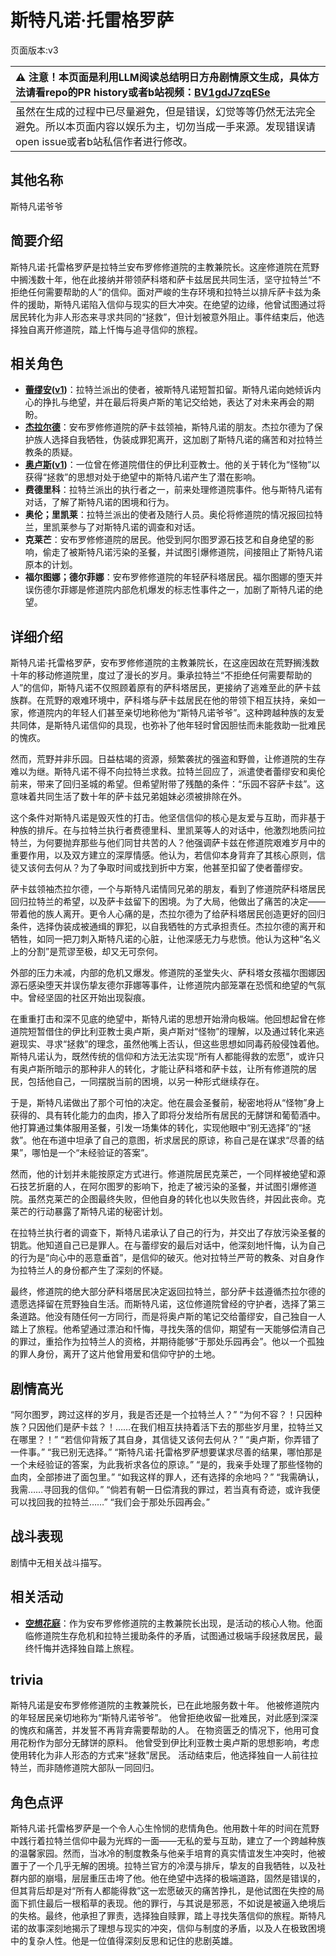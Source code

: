 # 斯特凡诺·托雷格罗萨
页面版本:v3
 

| :warning: 注意！本页面是利用LLM阅读总结明日方舟剧情原文生成，具体方法请看repo的PR history或者b站视频：[BV1gdJ7zqESe](https://www.bilibili.com/video/BV1gdJ7zqESe/)         |
|:----------------------------|
| 虽然在生成的过程中已尽量避免，但是错误，幻觉等等仍然无法完全避免。所以本页面内容以娱乐为主，切勿当成一手来源。发现错误请open issue或者b站私信作者进行修改。|



## 其他名称
斯特凡诺爷爷
## 简要介绍
斯特凡诺·托雷格罗萨是拉特兰安布罗修修道院的主教兼院长。这座修道院在荒野中搁浅数十年，他在此接纳并带领萨科塔和萨卡兹居民共同生活，坚守拉特兰“不拒绝任何需要帮助的人”的信仰。面对严峻的生存环境和拉特兰以排斥萨卡兹为条件的援助，斯特凡诺陷入信仰与现实的巨大冲突。在绝望的边缘，他曾试图通过将居民转化为非人形态来寻求共同的“拯救”，但计划被意外阻止。事件结束后，他选择独自离开修道院，踏上忏悔与追寻信仰的旅程。
## 相关角色
-   **[蕾缪安](char_4193_lemuen.md)([v1](../chars/char_4193_lemuen.md))**：拉特兰派出的使者，被斯特凡诺短暂扣留。斯特凡诺向她倾诉内心的挣扎与绝望，并在最后将奥卢斯的笔记交给她，表达了对未来再会的期盼。
-   **[杰拉尔德](extended_char_jie_la_er_de.md)**：安布罗修修道院的萨卡兹领袖，斯特凡诺的朋友。杰拉尔德为了保护族人选择自我牺牲，伪装成罪犯离开，这加剧了斯特凡诺的痛苦和对拉特兰教条的质疑。
-   **[奥卢斯](extended_char_ao_lu_si.md)([v1](../chars/extended_char_ao_lu_si.md))**：一位曾在修道院借住的伊比利亚教士。他的关于转化为“怪物”以获得“拯救”的思想对处于绝望中的斯特凡诺产生了潜在影响。
-   **费德里科**：拉特兰派出的执行者之一，前来处理修道院事件。他与斯特凡诺有对话，了解了斯特凡诺的困境和行为。
-   **奥伦；里凯莱**：拉特兰派出的使者及随行人员。奥伦将修道院的情况报回拉特兰，里凯莱参与了对斯特凡诺的调查和对话。
-   **克莱芒**：安布罗修修道院的居民。他受到阿尔图罗源石技艺和自身绝望的影响，偷走了被斯特凡诺污染的圣餐，并试图引爆修道院，间接阻止了斯特凡诺原本的计划。
-   **福尔图娜；德尔菲娜**：安布罗修修道院的年轻萨科塔居民。福尔图娜的堕天并误伤德尔菲娜是修道院内部危机爆发的标志性事件之一，加剧了斯特凡诺的绝望。
## 详细介绍
斯特凡诺·托雷格罗萨，安布罗修修道院的主教兼院长，在这座因故在荒野搁浅数十年的移动修道院里，度过了漫长的岁月。秉承拉特兰“不拒绝任何需要帮助的人”的信仰，斯特凡诺不仅照顾着原有的萨科塔居民，更接纳了逃难至此的萨卡兹族群。在荒野的艰难环境中，萨科塔与萨卡兹居民在他的带领下相互扶持，亲如一家，修道院内的年轻人们甚至亲切地称他为“斯特凡诺爷爷”。这种跨越种族的友爱共同体，是斯特凡诺信仰的具现，也弥补了他年轻时曾因胆怯而未能救助一批难民的愧疚。

然而，荒野并非乐园。日益枯竭的资源，频繁袭扰的强盗和野兽，让修道院的生存难以为继。斯特凡诺不得不向拉特兰求救。拉特兰回应了，派遣使者蕾缪安和奥伦前来，带来了回归圣城的希望。但希望附带了残酷的条件：“乐园不容萨卡兹”。这意味着共同生活了数十年的萨卡兹兄弟姐妹必须被排除在外。

这个条件对斯特凡诺是毁灭性的打击。他坚信信仰的核心是友爱与互助，而非基于种族的排斥。在与拉特兰执行者费德里科、里凯莱等人的对话中，他激烈地质问拉特兰，为何要抛弃那些与他们同甘共苦的人？他强调萨卡兹在修道院艰难岁月中的重要作用，以及双方建立的深厚情感。他认为，若信仰本身背弃了其核心原则，信徒又该何去何从？为了争取时间或找到折中方案，他甚至扣留了使者蕾缪安。

萨卡兹领袖杰拉尔德，一个与斯特凡诺情同兄弟的朋友，看到了修道院萨科塔居民回归拉特兰的希望，以及萨卡兹留下的困境。为了大局，他做出了痛苦的决定——带着他的族人离开。更令人心痛的是，杰拉尔德为了给萨科塔居民创造更好的回归条件，选择伪装成被通缉的罪犯，以自我牺牲的方式承担责任。杰拉尔德的离开和牺牲，如同一把刀刺入斯特凡诺的心脏，让他深感无力与悲愤。他认为这种“名义上的分割”是荒谬至极，却又无可奈何。

外部的压力未减，内部的危机又爆发。修道院的圣堂失火、萨科塔女孩福尔图娜因源石感染堕天并误伤挚友德尔菲娜等事件，让修道院内部笼罩在恐慌和绝望的气氛中。曾经坚固的社区开始出现裂痕。

在重重打击和深不见底的绝望中，斯特凡诺的思想开始滑向极端。他回想起曾在修道院短暂借住的伊比利亚教士奥卢斯，奥卢斯对“怪物”的理解，以及通过转化来逃避现实、寻求“拯救”的理念，虽然他嘴上否认，但这些思想如同毒药般侵蚀着他。斯特凡诺认为，既然传统的信仰和方法无法实现“所有人都能得救的宏愿”，或许只有奥卢斯所暗示的那种非人的转化，才能让萨科塔和萨卡兹，让所有修道院的居民，包括他自己，一同摆脱当前的困境，以另一种形式继续存在。

于是，斯特凡诺做出了那个可怕的决定。他在晨会圣餐前，秘密地将从“怪物”身上获得的、具有转化能力的血肉，掺入了即将分发给所有居民的无酵饼和葡萄酒中。他打算通过集体服用圣餐，引发一场集体的转化，实现他眼中“别无选择”的“拯救”。他在布道中坦承了自己的意图，祈求居民的原谅，称自己是在谋求“尽善的结果”，哪怕是一个“未经验证的答案”。

然而，他的计划并未能按原定方式进行。修道院居民克莱芒，一个同样被绝望和源石技艺折磨的人，在阿尔图罗的影响下，抢走了被污染的圣餐，并试图引爆修道院。虽然克莱芒的企图最终失败，但他自身的转化也以失败告终，并因此丧命。克莱芒的行动暴露了斯特凡诺的秘密计划。

在拉特兰执行者的调查下，斯特凡诺承认了自己的行为，并交出了存放污染圣餐的钥匙。他知道自己已是罪人。在与蕾缪安的最后对话中，他深刻地忏悔，认为自己的行为是“向心中的恶意垂首”，是信仰的破灭。他对拉特兰严苛的教条、对自身作为拉特兰人的身份都产生了深刻的怀疑。

最终，修道院的绝大部分萨科塔居民决定返回拉特兰，部分萨卡兹遵循杰拉尔德的遗愿选择留在荒野独自生活。而斯特凡诺，这位修道院曾经的守护者，选择了第三条道路。他没有随任何一方同行，而是将奥卢斯的笔记交给蕾缪安，自己独自一人踏上了旅程。他希望通过漂泊和忏悔，寻找失落的信仰，期望有一天能够偿清自己的罪过，重拾作为拉特兰人的资格，并期待能够“于那处乐园再会”。他以一个孤独的罪人身份，离开了这片他曾用爱和信仰守护的土地。
## 剧情高光
“阿尔图罗，跨过这样的岁月，我是否还是一个拉特兰人？”
“为何不容？！只因种族？只因他们是萨卡兹？！……在我们相互扶持着活下去的那些岁月里，拉特兰又在哪里？！”
“若信仰背叛了其自身，其信徒又该何去何从？”
“奥卢斯，你弄错了一件事。”
“我已别无选择。”
“斯特凡诺·托雷格罗萨想要谋求尽善的结果，哪怕那是一个未经验证的答案，为此我祈求各位的原谅。”
“是的，我亲手处理了那些怪物的血肉，全部掺进了面包里。”
“如我这样的罪人，还有选择的余地吗？”
“我需确认，我需……寻回我的信仰。”
“倘若有朝一日偿清我的罪过，若当真有奇迹，或许我便可以找回我的拉特兰……”
“我们会于那处乐园再会。”
## 战斗表现
剧情中无相关战斗描写。
## 相关活动
-   **[空想花庭](../stories/act26side.md)**：作为安布罗修修道院的主教兼院长出现，是活动的核心人物。他面临修道院生存危机和拉特兰援助条件的矛盾，试图通过极端手段拯救居民，最终忏悔并选择独自踏上旅程。
## trivia
斯特凡诺是安布罗修修道院的主教兼院长，已在此地服务数十年。
他被修道院内的年轻居民亲切地称为“斯特凡诺爷爷”。
他曾拒绝收留一批难民，对此感到深深的愧疚和痛苦，并发誓不再背弃需要帮助的人。
在物资匮乏的情况下，他用可食用花粉作为部分无酵饼的原料。
他曾受到伊比利亚教士奥卢斯的思想影响，考虑使用转化为非人形态的方式来“拯救”居民。
活动结束后，他选择独自一人前往拉特兰，而非随修道院大部队一同回归。
## 角色点评
斯特凡诺·托雷格罗萨是一个令人心生怜悯的悲情角色。他用数十年的时间在荒野中践行着拉特兰信仰中最为光辉的一面——无私的爱与互助，建立了一个跨越种族的温馨家园。然而，当冰冷的制度教条与他亲手培育的真实情谊发生冲突时，他被置于了一个几乎无解的困境。拉特兰官方的冷漠与排斥，挚友的自我牺牲，以及社群内部的崩塌，层层重压击垮了他。他在绝望中选择的极端道路，固然是错误的，但其背后却是对“所有人都能得救”这一宏愿破灭的痛苦挣扎，是他试图在失控的局面下抓住最后一根稻草的表现。他的罪行，与其说是邪恶，不如说是被逼入绝境后的失格。最终，他承担了罪责，选择独自赎罪，踏上寻找失落信仰的旅程。斯特凡诺的故事深刻地揭示了理想与现实的冲突，信仰与制度的矛盾，以及人在极致困境中的复杂人性。他是一位值得深刻反思和记住的悲剧英雄。